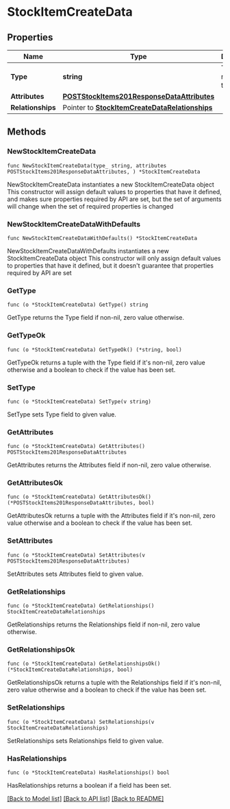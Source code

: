 # StockItemCreateData

## Properties

Name | Type | Description | Notes
------------ | ------------- | ------------- | -------------
**Type** | **string** | The resource&#39;s type | 
**Attributes** | [**POSTStockItems201ResponseDataAttributes**](POSTStockItems201ResponseDataAttributes.md) |  | 
**Relationships** | Pointer to [**StockItemCreateDataRelationships**](StockItemCreateDataRelationships.md) |  | [optional] 

## Methods

### NewStockItemCreateData

`func NewStockItemCreateData(type_ string, attributes POSTStockItems201ResponseDataAttributes, ) *StockItemCreateData`

NewStockItemCreateData instantiates a new StockItemCreateData object
This constructor will assign default values to properties that have it defined,
and makes sure properties required by API are set, but the set of arguments
will change when the set of required properties is changed

### NewStockItemCreateDataWithDefaults

`func NewStockItemCreateDataWithDefaults() *StockItemCreateData`

NewStockItemCreateDataWithDefaults instantiates a new StockItemCreateData object
This constructor will only assign default values to properties that have it defined,
but it doesn't guarantee that properties required by API are set

### GetType

`func (o *StockItemCreateData) GetType() string`

GetType returns the Type field if non-nil, zero value otherwise.

### GetTypeOk

`func (o *StockItemCreateData) GetTypeOk() (*string, bool)`

GetTypeOk returns a tuple with the Type field if it's non-nil, zero value otherwise
and a boolean to check if the value has been set.

### SetType

`func (o *StockItemCreateData) SetType(v string)`

SetType sets Type field to given value.


### GetAttributes

`func (o *StockItemCreateData) GetAttributes() POSTStockItems201ResponseDataAttributes`

GetAttributes returns the Attributes field if non-nil, zero value otherwise.

### GetAttributesOk

`func (o *StockItemCreateData) GetAttributesOk() (*POSTStockItems201ResponseDataAttributes, bool)`

GetAttributesOk returns a tuple with the Attributes field if it's non-nil, zero value otherwise
and a boolean to check if the value has been set.

### SetAttributes

`func (o *StockItemCreateData) SetAttributes(v POSTStockItems201ResponseDataAttributes)`

SetAttributes sets Attributes field to given value.


### GetRelationships

`func (o *StockItemCreateData) GetRelationships() StockItemCreateDataRelationships`

GetRelationships returns the Relationships field if non-nil, zero value otherwise.

### GetRelationshipsOk

`func (o *StockItemCreateData) GetRelationshipsOk() (*StockItemCreateDataRelationships, bool)`

GetRelationshipsOk returns a tuple with the Relationships field if it's non-nil, zero value otherwise
and a boolean to check if the value has been set.

### SetRelationships

`func (o *StockItemCreateData) SetRelationships(v StockItemCreateDataRelationships)`

SetRelationships sets Relationships field to given value.

### HasRelationships

`func (o *StockItemCreateData) HasRelationships() bool`

HasRelationships returns a boolean if a field has been set.


[[Back to Model list]](../README.md#documentation-for-models) [[Back to API list]](../README.md#documentation-for-api-endpoints) [[Back to README]](../README.md)


